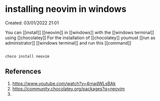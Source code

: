 # installing neovim in windows 
Created: 03/01/2022 21:01 

You can [[install]] [[neovim]]  in [[windows]] with the [[windows terminal]] using [[chocolatey]] 
For the installation of [[chocolatey]] youmust [[run as administrator]] [[windows terminal]] and run this [[command]] 
```  

```

``` choco install neovim ```


## References 
1. https://www.youtube.com/watch?v=4rnadWLsBAk 
2. https://community.chocolatey.org/packages?q=neovim 
3. 
